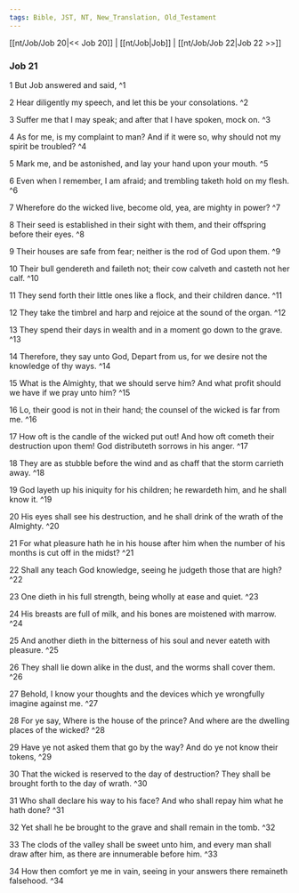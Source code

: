 ```yaml
---
tags: Bible, JST, NT, New_Translation, Old_Testament
---
```


[[nt/Job/Job 20|<< Job 20]] | [[nt/Job|Job]] | [[nt/Job/Job 22|Job 22 >>]]

### Job 21

1 But Job answered and said,  ^1

2 Hear diligently my speech, and let this be your consolations.  ^2

3 Suffer me that I may speak; and after that I have spoken, mock on.  ^3

4 As for me, is my complaint to man? And if it were so, why should not my spirit be troubled?  ^4

5 Mark me, and be astonished, and lay your hand upon your mouth.  ^5

6 Even when I remember, I am afraid; and trembling taketh hold on my flesh.  ^6

7 Wherefore do the wicked live, become old, yea, are mighty in power?  ^7

8 Their seed is established in their sight with them, and their offspring before their eyes.  ^8

9 Their houses are safe from fear; neither is the rod of God upon them.  ^9

10 Their bull gendereth and faileth not; their cow calveth and casteth not her calf.  ^10

11 They send forth their little ones like a flock, and their children dance.  ^11

12 They take the timbrel and harp and rejoice at the sound of the organ.  ^12

13 They spend their days in wealth and in a moment go down to the grave.  ^13

14 Therefore, they say unto God, Depart from us, for we desire not the knowledge of thy ways.  ^14

15 What is the Almighty, that we should serve him? And what profit should we have if we pray unto him?  ^15

16 Lo, their good is not in their hand; the counsel of the wicked is far from me.  ^16

17 How oft is the candle of the wicked put out! And how oft cometh their destruction upon them! God distributeth sorrows in his anger.  ^17

18 They are as stubble before the wind and as chaff that the storm carrieth away.  ^18

19 God layeth up his iniquity for his children; he rewardeth him, and he shall know it.  ^19

20 His eyes shall see his destruction, and he shall drink of the wrath of the Almighty.  ^20

21 For what pleasure hath he in his house after him when the number of his months is cut off in the midst?  ^21

22 Shall any teach God knowledge, seeing he judgeth those that are high?  ^22

23 One dieth in his full strength, being wholly at ease and quiet.  ^23

24 His breasts are full of milk, and his bones are moistened with marrow.  ^24

25 And another dieth in the bitterness of his soul and never eateth with pleasure.  ^25

26 They shall lie down alike in the dust, and the worms shall cover them.  ^26

27 Behold, I know your thoughts and the devices which ye wrongfully imagine against me.  ^27

28 For ye say, Where is the house of the prince? And where are the dwelling places of the wicked?  ^28

29 Have ye not asked them that go by the way? And do ye not know their tokens,  ^29

30 That the wicked is reserved to the day of destruction? They shall be brought forth to the day of wrath.  ^30

31 Who shall declare his way to his face? And who shall repay him what he hath done?  ^31

32 Yet shall he be brought to the grave and shall remain in the tomb.  ^32

33 The clods of the valley shall be sweet unto him, and every man shall draw after him, as there are innumerable before him.  ^33

34 How then comfort ye me in vain, seeing in your answers there remaineth falsehood.  ^34

 
